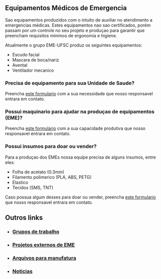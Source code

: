 ## Equipamentos Médicos de Emergencia
Sao equipamentos produzidos com o intuito de auxiliar no atendimento a emergencias médicas. Estes equipamentos nao sao certificados, porém passam por um controle no seu projeto e produçao para garantir que preencham requisitos minimos de ergonomia e higiene.

Atualmente o grupo EME-UFSC produz os seguintes equipamentos:
- Escudo facial
- Mascara de boca/nariz
- Avental
- Ventilador mecanico

### Precisa de equipamento para sua Unidade de Saude?
Preencha [este formulario](https://docs.google.com/forms/d/e/1FAIpQLSfDX15ljiZy6SYf0Oby2XscRVzy2pqgRojPx5fv6pEW_O75Uw/viewform) com a sua necessidade que nosso responsavel entrara em contato.

### Possui maquinario para ajudar na produçao de equipamentos (EME)?
Preencha [este formulario](https://forms.gle/Hm4whJZQ5EAF3oUG9) com a sua capacidade produtiva que nosso responsavel entrara em contato.

### Possui insumos para doar ou vender?
Para a produçao dos EMEs nossa equipe precisa de alguns insumos, entre eles:
- Folha de acetato (0.3mm)
- Filamento polimerico (PLA, ABS, PETG)
- Elastico
- Tecidos (SMS, TNT)

Caso possua algum desses para doar ou vender, preencha [este formulario](https://www.google.com) que nosso responsavel entrara em contato.

## Outros links

- ### [Grupos de trabalho](docs/grupos_de_trabalho.md)
- ### [Projetos externos de EME](docs/projetos_externos_de_eme.md)
- ### [Arquivos para manufatura](docs/arquivos_de_manufatura.md)
- ### [Noticias](docs/noticias.md)
